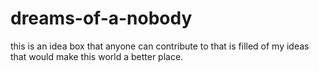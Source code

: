 # dreams-of-a-nobody
this is an idea box that anyone can contribute to that is filled of my ideas that would make this world a better place.
